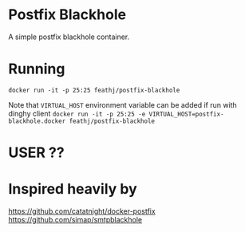 Postfix Blackhole
==================
A simple postfix blackhole container.

Running
========
`docker run -it -p 25:25 feathj/postfix-blackhole`

Note that `VIRTUAL_HOST` environment variable can be added if run with dinghy client
`docker run -it -p 25:25 -e VIRTUAL_HOST=postfix-blackhole.docker feathj/postfix-blackhole`

USER ??
=======


Inspired heavily by
===================
https://github.com/catatnight/docker-postfix
https://github.com/simap/smtpblackhole